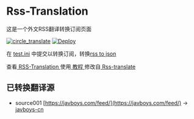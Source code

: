 # Rss-Translation

这是一个外文RSS翻译转换订阅页面 

[![circle_translate](https://github.com/bomianmian/Rss-Translation/actions/workflows/circle_translate.yml/badge.svg)](https://github.com/bomianmian/Rss-Translation/actions/workflows/circle_translate.yml)
[![Deploy](https://github.com/bomianmian/Rss-Translation/actions/workflows/jekyll-gh-pages.yml/badge.svg)](https://github.com/bomianmian/Rss-Translation/actions/workflows/jekyll-gh-pages.yml)

在 [test.ini](https://github.com/bomianmian/Rss-Translation/blob/main/test.ini) 中提交以转换订阅，转换[rss to json](https://rss2json.com/)

查看[ RSS-Translation ](https://bomianmian.github.io/RSS-Translation)使用[ 教程 ](https://www.tjsky.net/tutorial/644)修改自[ Rss-translate ](https://github.com/rcy1314/Rss-Translation/)

## 已转换翻译源
 - source001 [https://javboys.com/feed/](https://javboys.com/feed/) -> [javboys-cn](rss/javboys-cn)
